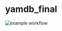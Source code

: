 # yamdb_final
![example workflow](https://github.com/ragozindenis/yamdb_final/actions/workflows/yamdb_workflow.yml/badge.svg)